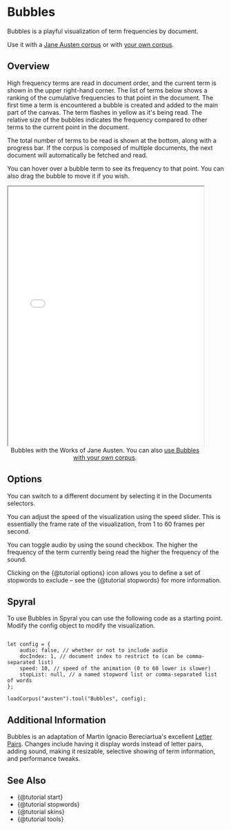 # Bubbles

Bubbles is a playful visualization of term frequencies by document.

Use it with a [Jane Austen corpus](../?view=Bubbles&corpus=austen&audio=true") or with [your own corpus](../?view=Bubbles&audio=true").

## Overview

High frequency terms are read in document order, and the current term is shown in the upper right-hand corner. The list 
of terms below shows a ranking of the cumulative frequencies to that point in the document. The first time a term is 
encountered a bubble is created and added to the main part of the canvas. The term flashes in yellow as it's being read. 
The relative size of the bubbles indicates the frequency compared to other terms to the current point in the document.

The total number of terms to be read is shown at the bottom, along with a progress bar. If the corpus is composed of 
multiple documents, the next document will automatically be fetched and read.

You can hover over a bubble term to see its frequency to that point. You can also drag the bubble to move it if you 
wish.

<iframe src="../tool/Bubbles/?corpus=austen&subtitle=The+Works+of+Jane+Austen&audio=true" style="width: 90%; height: 600px;"></iframe>
<div style="width: 90%; text-align: center; margin-bottom: 1em;">Bubbles with the Works of Jane Austen. You can also <a href="../?view=Bubbles" target="_blank">use Bubbles with your own corpus</a>.</div>

## Options

You can switch to a different document by selecting it in the Documents selectors.

You can adjust the speed of the visualization using the speed slider. This is essentially the frame rate of the 
visualization, from 1 to 60 frames per second.

You can toggle audio by using the sound checkbox. The higher the frequency of the term currently being read the higher the frequency of the sound.

Clicking on the {@tutorial options} icon allows you to define a set of stopwords to exclude – see the 
{@tutorial stopwords} for more information.

## Spyral

To use Bubbles in Spyral you can use the following code as a starting point. Modify the config object to modify 
the visualization.

```

let config = {
    audio: false, // whether or not to include audio
    docIndex: 1, // document index to restrict to (can be comma-separated list)
    speed: 10, // speed of the animation (0 to 60 lower is slower)
    stopList: null, // a named stopword list or comma-separated list of words
};

loadCorpus("austen").tool("Bubbles", config);

```

## Additional Information

Bubbles is an adaptation of Martin Ignacio Bereciartua's excellent [Letter Pairs](https://www.m-i-b.com.ar/letters/en/). 
Changes include having it display words instead of letter pairs, adding sound, making it resizable, selective showing 
of term information, and performance tweaks.

## See Also
- {@tutorial start}
- {@tutorial stopwords}
- {@tutorial skins}
- {@tutorial tools}
